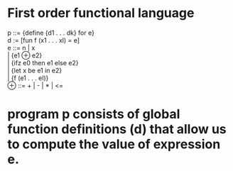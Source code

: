 # First order functional language
p ::= {define {d1 . . . dk} for e} <br />
d := [fun f (x1 . . . xl) = e] <br />
e ::= n | x <br />
| {e1 ⊕ e2} <br />
| {ifz e0 then e1 else e2} <br />
| {let x be e1 in e2} <br />
| {f (e1 . . . el)} <br />
⊕ ::= + | - | * | <= <br />
# program p consists of global function definitions (d) that allow us to compute the value of expression e.
